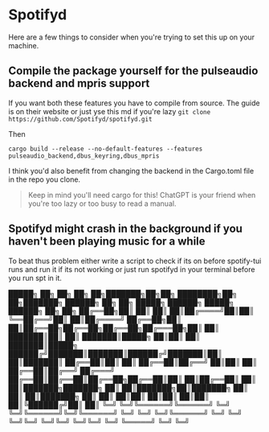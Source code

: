 # Spotifyd
Here are a few things to consider when you're trying to set this up on your machine.
## Compile the package yourself for the pulseaudio backend and mpris support
If you want both these features you have to compile from source. The guide is on their website or just yse this md if you're lazy
```git clone https://github.com/Spotifyd/spotifyd.git```

Then

```cargo build --release --no-default-features --features pulseaudio_backend,dbus_keyring,dbus_mpris```


I think you'd also benefit from changing the backend in the Cargo.toml file in the repo you clone.
>Keep in mind you'll need cargo for this! ChatGPT is your friend when you're too lazy or too busy to read a manual.

## Spotifyd might crash in the background if you haven't been playing music for a while
To beat thus problem either write a script to check if its on before spotify-tui runs and run it if its not working or just run spotifyd in your terminal before you run spt in it.

 █████╗ ██╗     ██╗         ██╗  ██╗███████╗██╗██╗         ████████╗██╗  ██╗███████╗    ██████╗ ██╗  ██╗ █████╗ ██████╗  █████╗  ██████╗ ██╗  ██╗
██╔══██╗██║     ██║         ██║  ██║██╔════╝██║██║         ╚══██╔══╝██║  ██║██╔════╝    ██╔══██╗██║  ██║██╔══██╗██╔══██╗██╔══██╗██╔═══██╗██║  ██║
███████║██║     ██║         ███████║█████╗  ██║██║            ██║   ███████║█████╗      ██████╔╝███████║███████║██████╔╝███████║██║   ██║███████║
██╔══██║██║     ██║         ██╔══██║██╔══╝  ██║██║            ██║   ██╔══██║██╔══╝      ██╔═══╝ ██╔══██║██╔══██║██╔══██╗██╔══██║██║   ██║██╔══██║
██║  ██║███████╗███████╗    ██║  ██║███████╗██║███████╗       ██║   ██║  ██║███████╗    ██║     ██║  ██║██║  ██║██║  ██║██║  ██║╚██████╔╝██║  ██║
╚═╝  ╚═╝╚══════╝╚══════╝    ╚═╝  ╚═╝╚══════╝╚═╝╚══════╝       ╚═╝   ╚═╝  ╚═╝╚══════╝    ╚═╝     ╚═╝  ╚═╝╚═╝  ╚═╝╚═╝  ╚═╝╚═╝  ╚═╝ ╚═════╝ ╚═╝  ╚═╝
                                                                                                                                                 